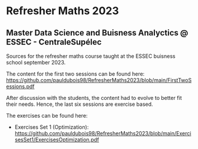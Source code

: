 # Refresher Maths 2023
## Master Data Science and Buisness Analyctics @ ESSEC - CentraleSupélec

Sources for the refresher maths course taught at the ESSEC buisness school september 2023.

The content for the first two sessions can be found here:
https://github.com/pauldubois98/RefresherMaths2023/blob/main/FirstTwoSessions.pdf

After discussion with the students, the content had to evolve to better fit their needs.
Hence, the last six sessions are exercise based.

The exercises can be found here:
- Exercises Set 1 (Optimization):
https://github.com/pauldubois98/RefresherMaths2023/blob/main/ExercisesSet1/ExercisesOptimization.pdf